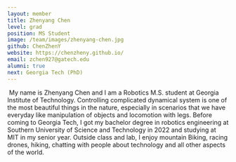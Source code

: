```yaml
---
layout: member
title: Zhenyang Chen
level: grad
position: MS Student
image: /team/images/zhenyang-chen.jpg
github: ChenZhenY
website: https://chenzheny.github.io/
email: zchen927@gatech.edu
alumni: true
next: Georgia Tech (PhD)
---
```

​
My name is Zhenyang Chen and I am a Robotics M.S. student at Georgia Institute of Technology. Controlling complicated dynamical system is one of the most beautiful things in the nature, especially in scenarios that we have everyday like manipulation of objects and locomotion with legs. Before coming to Georgia Tech, I got my bachelor degree in robotics engineering at Southern University of Science and Technology in 2022 and studying at MIT in my senior year. Outside class and lab, I enjoy mountain Biking, racing drones, hiking, chatting with people about technology and all other aspects of the world.